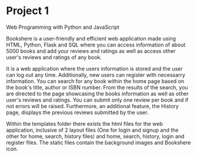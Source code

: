 # Project 1

Web Programming with Python and JavaScript

Bookshere is a user-friendly and efficient web application made using HTML, Python, Flask and SQL where you can access information of about 5000 books and add your reviews and ratings as well as access other user's reviews and ratings of any book. 

It is a web application where the users information is stored and the user can log out any time. Additionally, new users can register with necessarry information. You can search for any book within the home page based on the book's title, author or ISBN number. From the results of the search, you are directed to the page showcasing the books information as well as other user's reviews and ratings. You can submit only one review per book and if not errors will be raised. Furthermore, an additional feature, the History page, displays the previous reviews submitted by the user. 

Within the templates folder there exists the html files for the web application, inclusive of 2 layout files (One for login and signup and the other for home, search, history files) and home, search, history, login and register files. The static files contain the background images and Bookshere icon. 
